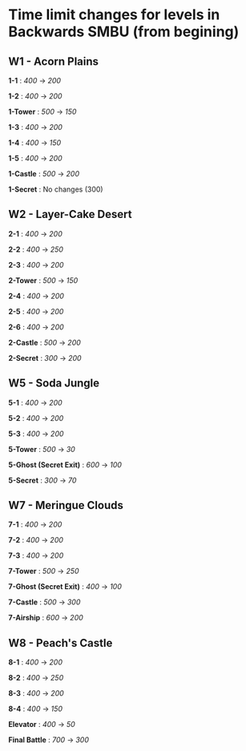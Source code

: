# Time limit changes for levels in Backwards SMBU (from begining)

## W1 - Acorn Plains

**1-1** : *400* -> *200*

**1-2**  : *400* -> *200*

**1-Tower** : *500* -> *150*

**1-3** : *400* -> *200*

**1-4** : *400* -> *150*

**1-5** : *400* -> *200*

**1-Castle** : *500* -> *200*

**1-Secret** : No changes (300)

## W2 - Layer-Cake Desert

**2-1** : *400* -> *200*

**2-2** : *400* -> *250*

**2-3** : *400* -> *200*

**2-Tower** : *500* -> *150*

**2-4** : *400* -> *200*

**2-5** : *400* -> *200*

**2-6** : *400* -> *200*

**2-Castle** : *500* -> *200*

**2-Secret** : *300* -> *200*

## W5 - Soda Jungle

**5-1** : *400* -> *200*

**5-2** : *400* -> *200*

**5-3** : *400* -> *200*

**5-Tower** : *500* -> *30*

**5-Ghost (Secret Exit)** : *600* -> *100*

**5-Secret** : *300* -> *70*

## W7 - Meringue Clouds

**7-1** : *400* -> *200*

**7-2** : *400* -> *200*

**7-3** : *400* -> *200*

**7-Tower** : *500* -> *250*

**7-Ghost (Secret Exit)** : *400* -> *100* 

**7-Castle** : *500* -> *300* 

**7-Airship** : *600* -> *200* 

## W8 - Peach's Castle

**8-1** : *400* -> *200* 

**8-2** : *400* -> *250*

**8-3** : *400* -> *200* 

**8-4** : *400* -> *150* 

**Elevator** : *400* -> *50*

**Final Battle** : *700* -> *300*
